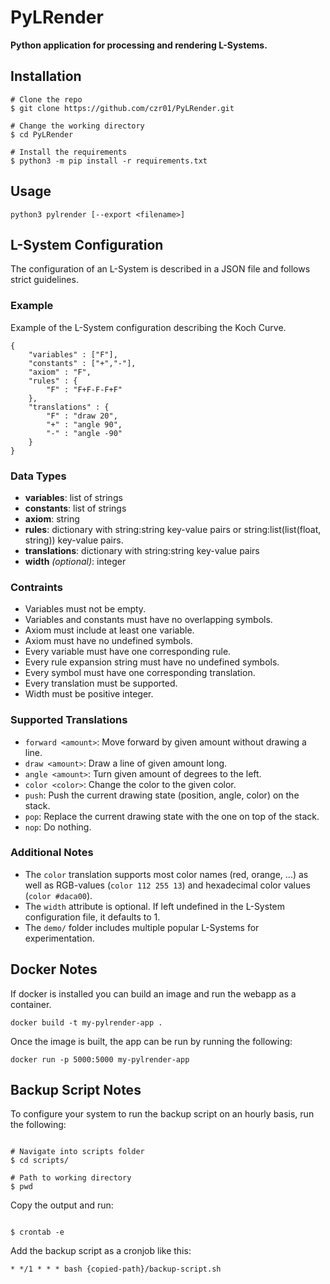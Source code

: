 # PyLRender

**Python application for processing and rendering L-Systems.**

## Installation

```console
# Clone the repo
$ git clone https://github.com/czr01/PyLRender.git

# Change the working directory
$ cd PyLRender

# Install the requirements
$ python3 -m pip install -r requirements.txt
```

## Usage

```console
python3 pylrender [--export <filename>]
```

## L-System Configuration

The configuration of an L-System is described in a JSON file and follows strict guidelines. 

### Example

Example of the L-System configuration describing the Koch Curve.

```
{
    "variables" : ["F"],
    "constants" : ["+","-"],
    "axiom" : "F",
    "rules" : {
        "F" : "F+F-F-F+F"
    },
    "translations" : {
        "F" : "draw 20",
        "+" : "angle 90",
        "-" : "angle -90"
    }
}
```

### Data Types

- **variables**: list of strings
- **constants**: list of strings
- **axiom**: string
- **rules**: dictionary with string:string key-value pairs or string:list(list(float, string)) key-value pairs.
- **translations**: dictionary with string:string key-value pairs
- **width** *(optional)*: integer

### Contraints

- Variables must not be empty.
- Variables and constants must have no overlapping symbols.
- Axiom must include at least one variable.
- Axiom must have no undefined symbols.
- Every variable must have one corresponding rule.
- Every rule expansion string must have no undefined symbols.
- Every symbol must have one corresponding translation.
- Every translation must be supported.
- Width must be positive integer.

### Supported Translations

- ```forward <amount>```: Move forward by given amount without drawing a line.
- ```draw <amount>```: Draw a line of given amount long.
- ```angle <amount>```: Turn given amount of degrees to the left.
- ```color <color>```: Change the color to the given color.
- ```push```: Push the current drawing state (position, angle, color) on the stack.
- ```pop```: Replace the current drawing state with the one on top of the stack.
- ```nop```: Do nothing.

### Additional Notes

- The ```color``` translation supports most color names (red, orange, ...) as well as RGB-values (```color 112 255 13```) and hexadecimal color values (```color #daca00```).
- The ```width``` attribute is optional. If left undefined in the L-System configuration file, it defaults to 1.
- The ```demo/``` folder includes multiple popular L-Systems for experimentation.

## Docker Notes

If docker is installed you can build an image and run the webapp as a container.

```
docker build -t my-pylrender-app .
```

Once the image is built, the app can be run by running the following:

```
docker run -p 5000:5000 my-pylrender-app
```

## Backup Script Notes

To configure your system to run the backup script on an hourly basis, run the following:

```console

# Navigate into scripts folder
$ cd scripts/

# Path to working directory
$ pwd

```

Copy the output and run:

```console

$ crontab -e

```

Add the backup script as a cronjob like this:

```console
* */1 * * * bash {copied-path}/backup-script.sh
```
